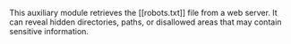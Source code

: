 This auxiliary module retrieves the [[robots.txt]] file from a web server. It can reveal hidden directories, paths, or disallowed areas that may contain sensitive information.